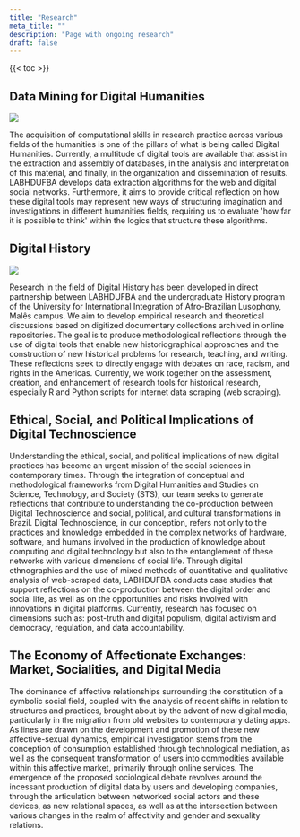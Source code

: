 ```yaml
---
title: "Research"
meta_title: ""
description: "Page with ongoing research"
draft: false
---
```


{{< toc >}}

## Data Mining for Digital Humanities

![](/images/research-data-mining.png)

The acquisition of computational skills in research practice across various fields of the humanities is one of the pillars of what is being called Digital Humanities. Currently, a multitude of digital tools are available that assist in the extraction and assembly of databases, in the analysis and interpretation of this material, and finally, in the organization and dissemination of results. LABHDUFBA develops data extraction algorithms for the web and digital social networks. Furthermore, it aims to provide critical reflection on how these digital tools may represent new ways of structuring imagination and investigations in different humanities fields, requiring us to evaluate 'how far it is possible to think' within the logics that structure these algorithms.

## Digital History

![](/images/research-digital-history.png)

Research in the field of Digital History has been developed in direct partnership between LABHDUFBA and the undergraduate History program of the University for International Integration of Afro-Brazilian Lusophony, Malês campus. We aim to develop empirical research and theoretical discussions based on digitized documentary collections archived in online repositories. The goal is to produce methodological reflections through the use of digital tools that enable new historiographical approaches and the construction of new historical problems for research, teaching, and writing. These reflections seek to directly engage with debates on race, racism, and rights in the Americas. Currently, we work together on the assessment, creation, and enhancement of research tools for historical research, especially R and Python scripts for internet data scraping (web scraping).

## Ethical, Social, and Political Implications of Digital Technoscience

Understanding the ethical, social, and political implications of new digital practices has become an urgent mission of the social sciences in contemporary times. Through the integration of conceptual and methodological frameworks from Digital Humanities and Studies on Science, Technology, and Society (STS), our team seeks to generate reflections that contribute to understanding the co-production between Digital Technoscience and social, political, and cultural transformations in Brazil. Digital Technoscience, in our conception, refers not only to the practices and knowledge embedded in the complex networks of hardware, software, and humans involved in the production of knowledge about computing and digital technology but also to the entanglement of these networks with various dimensions of social life. Through digital ethnographies and the use of mixed methods of quantitative and qualitative analysis of web-scraped data, LABHDUFBA conducts case studies that support reflections on the co-production between the digital order and social life, as well as on the opportunities and risks involved with innovations in digital platforms. Currently, research has focused on dimensions such as: post-truth and digital populism, digital activism and democracy, regulation, and data accountability.

## The Economy of Affectionate Exchanges: Market, Socialities, and Digital Media

The dominance of affective relationships surrounding the constitution of a symbolic social field, coupled with the analysis of recent shifts in relation to structures and practices, brought about by the advent of new digital media, particularly in the migration from old websites to contemporary dating apps. As lines are drawn on the development and promotion of these new affective-sexual dynamics, empirical investigation stems from the conception of consumption established through technological mediation, as well as the consequent transformation of users into commodities available within this affective market, primarily through online services. The emergence of the proposed sociological debate revolves around the incessant production of digital data by users and developing companies, through the articulation between networked social actors and these devices, as new relational spaces, as well as at the intersection between various changes in the realm of affectivity and gender and sexuality relations.
